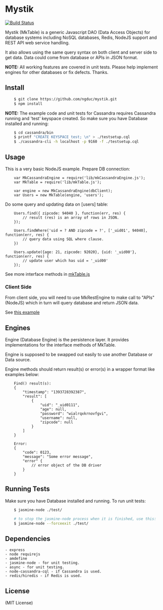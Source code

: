 Mystik
======
[![Build Status](https://travis-ci.org/ngduc/mystik.png?branch=master)](https://travis-ci.org/ngduc/mystik)

Mystik (MkTable) is a generic Javascript DAO (Data Access Objects) for database systems including NoSQL databases, Redis, NodeJS support and REST API web service handling.

It also allows using the same query syntax on both client and server side to get data. Data could come from database or APIs in JSON format.

**NOTE:** All working features are covered in unit tests. Please help implement engines for other databases or fix defects. Thanks.

## Install

```sh
    $ git clone https://github.com/ngduc/mystik.git
    $ npm install
```

**NOTE:** The example code and unit tests for Cassandra requires Cassandra running and 'test' keyspace created. So make sure you have Database installed and running:

```sh
    $ cd cassandra/bin
    $ printf "CREATE KEYSPACE test; \n" > ./testsetup.cql
    $ ./cassandra-cli -h localhost -p 9160 -f ./testsetup.cql
```

## Usage

This is a very basic NodeJS example. Prepare DB connection:

```
    var MkCassandraEngine = require('lib/mkCassandraEngine.js');
    var MkTable = require('lib/mkTable.js');

    var engine = new MkCassandraEngine(dbClient);
    var Users = new MkTable(engine, 'users');
```

Do some query and updating data on [users] table:

```
    Users.find({ zipcode: 94040 }, function(err, res) {
        // result (res) is an array of rows in JSON.
    });

    Users.findWhere('uid = ? AND zipcode = ?', ['_uid01', 94040], function(err, res) {
        // query data using SQL where clause.
    })

    Users.update({age: 21, zipcode: 92020}, {uid: '_uid00'}, function(err, res) {
        // update user which has uid = '_uid00'
    });
```

See more interface methods in [mkTable.js](app/lib/mkTable.js)

### Client Side

From client side, you will need to use MkRestEngine to make call to "APIs" (NodeJS) which in turn will query database and return JSON data.

See [this example](app/index.html)

## Engines

Engine (Database Engine) is the persistence layer. It provides implementations for the interface methods of MkTable.

Engine is supposed to be swapped out easily to use another Database or Data source.

Engine methods should return result(s) or error(s) in a wrapper format like examples below:

```
    Find() result(s):
    {
        "timestamp": "1393728392387",
        "result": [
            {
                "uid": "_uid0111",
                "age": null,
                "password": "wialrqxkrnovfgvi",
                "username": null,
                "zipcode": null
            }
        ]
    }

    Error:
    {
        "code": 0123,
        "message": "Some error message",
        "error" {
            // error object of the DB driver
        }
    }
```

## Running Tests

Make sure you have Database installed and running. To run unit tests:

```sh
    $ jasmine-node ./test/

    # to stop the jasmine-node process when it is finished, use this:
    $ jasmine-node --forceexit ./test/
```

## Dependencies

    - express
    - node requirejs
    - amdefine
    - jasmine-node - for unit testing.
    - async - for unit testing.
    - node-cassandra-cql - if Cassandra is used.
    - redis/hiredis - if Redis is used.

## License

(MIT License)